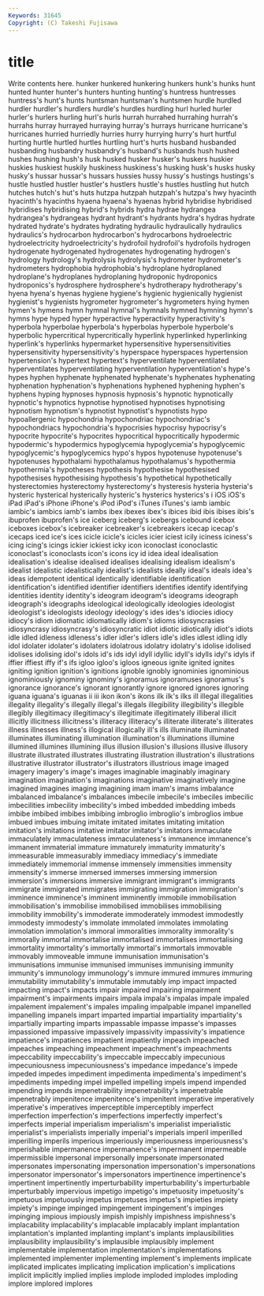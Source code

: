 ```yaml
---
Keywords: 31645 
Copyright: (C) Takeshi Fujisawa
---
```


# title

Write contents here.
 hunker
hunkered hunkering hunkers hunk's hunks hunt hunted hunter hunter's hunters
hunting hunting's huntress huntresses huntress's hunt's hunts huntsman huntsman's huntsmen
hurdle hurdled hurdler hurdler's hurdlers hurdle's hurdles hurdling hurl hurled
hurler hurler's hurlers hurling hurl's hurls hurrah hurrahed hurrahing hurrah's
hurrahs hurray hurrayed hurraying hurray's hurrays hurricane hurricane's hurricanes hurried
hurriedly hurries hurry hurrying hurry's hurt hurtful hurting hurtle hurtled
hurtles hurtling hurt's hurts husband husbanded husbanding husbandry husbandry's husband's
husbands hush hushed hushes hushing hush's husk husked husker husker's
huskers huskier huskies huskiest huskily huskiness huskiness's husking husk's husks
husky husky's hussar hussar's hussars hussies hussy hussy's hustings hustings's
hustle hustled hustler hustler's hustlers hustle's hustles hustling hut hutch
hutches hutch's hut's huts hutzpa hutzpah hutzpah's hutzpa's hwy hyacinth
hyacinth's hyacinths hyaena hyaena's hyaenas hybrid hybridise hybridised hybridises hybridising
hybrid's hybrids hydra hydrae hydrangea hydrangea's hydrangeas hydrant hydrant's hydrants
hydra's hydras hydrate hydrated hydrate's hydrates hydrating hydraulic hydraulically hydraulics
hydraulics's hydrocarbon hydrocarbon's hydrocarbons hydroelectric hydroelectricity hydroelectricity's hydrofoil hydrofoil's hydrofoils
hydrogen hydrogenate hydrogenated hydrogenates hydrogenating hydrogen's hydrology hydrology's hydrolysis hydrolysis's
hydrometer hydrometer's hydrometers hydrophobia hydrophobia's hydroplane hydroplaned hydroplane's hydroplanes hydroplaning
hydroponic hydroponics hydroponics's hydrosphere hydrosphere's hydrotherapy hydrotherapy's hyena hyena's hyenas
hygiene hygiene's hygienic hygienically hygienist hygienist's hygienists hygrometer hygrometer's hygrometers
hying hymen hymen's hymens hymn hymnal hymnal's hymnals hymned hymning
hymn's hymns hype hyped hyper hyperactive hyperactivity hyperactivity's hyperbola hyperbolae
hyperbola's hyperbolas hyperbole hyperbole's hyperbolic hypercritical hypercritically hyperlink hyperlinked hyperlinking
hyperlink's hyperlinks hypermarket hypersensitive hypersensitivities hypersensitivity hypersensitivity's hyperspace hyperspaces hypertension
hypertension's hypertext hypertext's hyperventilate hyperventilated hyperventilates hyperventilating hyperventilation hyperventilation's hype's
hypes hyphen hyphenate hyphenated hyphenate's hyphenates hyphenating hyphenation hyphenation's hyphenations
hyphened hyphening hyphen's hyphens hyping hypnoses hypnosis hypnosis's hypnotic hypnotically
hypnotic's hypnotics hypnotise hypnotised hypnotises hypnotising hypnotism hypnotism's hypnotist hypnotist's
hypnotists hypo hypoallergenic hypochondria hypochondriac hypochondriac's hypochondriacs hypochondria's hypocrisies hypocrisy
hypocrisy's hypocrite hypocrite's hypocrites hypocritical hypocritically hypodermic hypodermic's hypodermics hypoglycemia
hypoglycemia's hypoglycemic hypoglycemic's hypoglycemics hypo's hypos hypotenuse hypotenuse's hypotenuses hypothalami
hypothalamus hypothalamus's hypothermia hypothermia's hypotheses hypothesis hypothesise hypothesised hypothesises hypothesising
hypothesis's hypothetical hypothetically hysterectomies hysterectomy hysterectomy's hysteresis hysteria hysteria's hysteric
hysterical hysterically hysteric's hysterics hysterics's i iOS iOS's iPad iPad's
iPhone iPhone's iPod iPod's iTunes iTunes's iamb iambic iambic's iambics
iamb's iambs ibex ibexes ibex's ibices ibid ibis ibises ibis's
ibuprofen ibuprofen's ice iceberg iceberg's icebergs icebound icebox iceboxes icebox's
icebreaker icebreaker's icebreakers icecap icecap's icecaps iced ice's ices icicle
icicle's icicles icier iciest icily iciness iciness's icing icing's icings
ickier ickiest icky icon iconoclast iconoclastic iconoclast's iconoclasts icon's icons
icy id idea ideal idealisation idealisation's idealise idealised idealises idealising
idealism idealism's idealist idealistic idealistically idealist's idealists ideally ideal's ideals
idea's ideas idempotent identical identically identifiable identification identification's identified identifier
identifiers identifies identify identifying identities identity identity's ideogram ideogram's ideograms
ideograph ideograph's ideographs ideological ideologically ideologies ideologist ideologist's ideologists ideology
ideology's ides ides's idiocies idiocy idiocy's idiom idiomatic idiomatically idiom's
idioms idiosyncrasies idiosyncrasy idiosyncrasy's idiosyncratic idiot idiotic idiotically idiot's idiots
idle idled idleness idleness's idler idler's idlers idle's idles idlest
idling idly idol idolater idolater's idolaters idolatrous idolatry idolatry's idolise
idolised idolises idolising idol's idols id's ids idyl idyll idyllic
idyll's idylls idyl's idyls if iffier iffiest iffy if's ifs
igloo igloo's igloos igneous ignite ignited ignites igniting ignition ignition's
ignitions ignoble ignobly ignominies ignominious ignominiously ignominy ignominy's ignoramus ignoramuses
ignoramus's ignorance ignorance's ignorant ignorantly ignore ignored ignores ignoring iguana
iguana's iguanas ii iii ikon ikon's ikons ilk ilk's ilks
ill illegal illegalities illegality illegality's illegally illegal's illegals illegibility illegibility's
illegible illegibly illegitimacy illegitimacy's illegitimate illegitimately illiberal illicit illicitly illicitness
illicitness's illiteracy illiteracy's illiterate illiterate's illiterates illness illnesses illness's illogical
illogically ill's ills illuminate illuminated illuminates illuminating illumination illumination's illuminations
illumine illumined illumines illumining illus illusion illusion's illusions illusive illusory
illustrate illustrated illustrates illustrating illustration illustration's illustrations illustrative illustrator illustrator's
illustrators illustrious image imaged imagery imagery's image's images imaginable imaginably
imaginary imagination imagination's imaginations imaginative imaginatively imagine imagined imagines imaging
imagining imam imam's imams imbalance imbalanced imbalance's imbalances imbecile imbecile's
imbeciles imbecilic imbecilities imbecility imbecility's imbed imbedded imbedding imbeds imbibe
imbibed imbibes imbibing imbroglio imbroglio's imbroglios imbue imbued imbues imbuing
imitate imitated imitates imitating imitation imitation's imitations imitative imitator imitator's
imitators immaculate immaculately immaculateness immaculateness's immanence immanence's immanent immaterial immature
immaturely immaturity immaturity's immeasurable immeasurably immediacy immediacy's immediate immediately immemorial
immense immensely immensities immensity immensity's immerse immersed immerses immersing immersion
immersion's immersions immersive immigrant immigrant's immigrants immigrate immigrated immigrates immigrating
immigration immigration's imminence imminence's imminent imminently immobile immobilisation immobilisation's immobilise
immobilised immobilises immobilising immobility immobility's immoderate immoderately immodest immodestly immodesty
immodesty's immolate immolated immolates immolating immolation immolation's immoral immoralities immorality
immorality's immorally immortal immortalise immortalised immortalises immortalising immortality immortality's immortally
immortal's immortals immovable immovably immoveable immune immunisation immunisation's immunisations immunise
immunised immunises immunising immunity immunity's immunology immunology's immure immured immures
immuring immutability immutability's immutable immutably imp impact impacted impacting impact's
impacts impair impaired impairing impairment impairment's impairments impairs impala impala's
impalas impale impaled impalement impalement's impales impaling impalpable impanel impanelled
impanelling impanels impart imparted impartial impartiality impartiality's impartially imparting imparts
impassable impasse impasse's impasses impassioned impassive impassively impassivity impassivity's impatience
impatience's impatiences impatient impatiently impeach impeached impeaches impeaching impeachment impeachment's
impeachments impeccability impeccability's impeccable impeccably impecunious impecuniousness impecuniousness's impedance impedance's
impede impeded impedes impediment impedimenta impedimenta's impediment's impediments impeding impel
impelled impelling impels impend impended impending impends impenetrability impenetrability's impenetrable
impenetrably impenitence impenitence's impenitent imperative imperatively imperative's imperatives imperceptible imperceptibly
imperfect imperfection imperfection's imperfections imperfectly imperfect's imperfects imperial imperialism imperialism's
imperialist imperialistic imperialist's imperialists imperially imperial's imperials imperil imperilled imperilling
imperils imperious imperiously imperiousness imperiousness's imperishable impermanence impermanence's impermanent impermeable
impermissible impersonal impersonally impersonate impersonated impersonates impersonating impersonation impersonation's impersonations
impersonator impersonator's impersonators impertinence impertinence's impertinent impertinently imperturbability imperturbability's imperturbable
imperturbably impervious impetigo impetigo's impetuosity impetuosity's impetuous impetuously impetus impetuses
impetus's impieties impiety impiety's impinge impinged impingement impingement's impinges impinging
impious impiously impish impishly impishness impishness's implacability implacability's implacable implacably
implant implantation implantation's implanted implanting implant's implants implausibilities implausibility implausibility's
implausible implausibly implement implementable implementation implementation's implementations implemented implementer implementing
implement's implements implicate implicated implicates implicating implication implication's implications implicit
implicitly implied implies implode imploded implodes imploding implore implored implores
